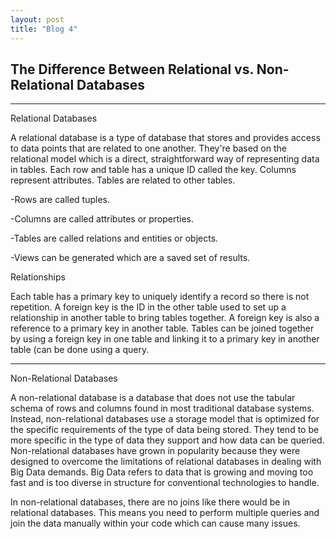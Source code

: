 ```yaml
---
layout: post
title: "Blog 4"
---
```


The Difference Between Relational vs. Non-Relational Databases
--------------------------------------------------------------                       
____________________
Relational Databases

A relational database is a type of database that stores and provides access to data points that are related to one another. They're based on the relational model which is a direct, straightforward way of representing data in tables. Each row and table has a unique ID called the key. Columns represent attributes. Tables are related to other tables.  

-Rows are called tuples.

-Columns are called attributes or properties.

-Tables are called relations and entities or objects.

-Views can be generated which are a saved set of results.


Relationships

Each table has a primary key to uniquely identify a record so there is not repetition. A foreign key is the ID in the other table used to set up a relationship in another table to bring tables together. A foreign key is also a reference to a primary key in another table. Tables can be joined together by using a foreign key in one table and linking it to a primary key in another table (can be done using a query.

________________________
Non-Relational Databases

A non-relational database is a database that does not use the tabular schema of rows and columns found in most traditional database systems. Instead, non-relational databases use a storage model that is optimized for the specific requirements of the type of data being stored. They tend to be more specific in the type of data they support and how data can be queried. Non-relational databases have grown in popularity because they were designed to overcome the limitations of relational databases in dealing with Big Data demands. Big Data refers to data that is growing and moving too fast and is too diverse in structure for conventional technologies to handle.

In non-relational databases, there are no joins like there would be in relational databases. This means you need to perform multiple queries and join the data manually within your code which can cause many issues.

